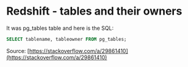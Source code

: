 # Redshift - tables and their owners

It was pg_tables table and here is the SQL:

```sql
SELECT tablename, tableowner FROM pg_tables;
```

Source: [https://stackoverflow.com/a/29861410](https://stackoverflow.com/a/29861410)
